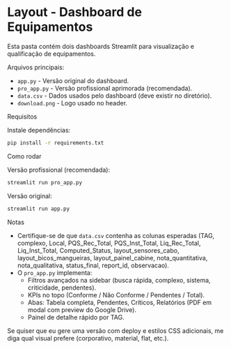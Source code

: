 # Layout - Dashboard de Equipamentos

Esta pasta contém dois dashboards Streamlit para visualização e qualificação de equipamentos.

Arquivos principais:
- `app.py` - Versão original do dashboard.
- `pro_app.py` - Versão profissional aprimorada (recomendada).
- `data.csv` - Dados usados pelo dashboard (deve existir no diretório).
- `download.png` - Logo usado no header.

Requisitos

Instale dependências:

```bash
pip install -r requirements.txt
```

Como rodar

Versão profissional (recomendada):

```bash
streamlit run pro_app.py
```

Versão original:

```bash
streamlit run app.py
```

Notas

- Certifique-se de que `data.csv` contenha as colunas esperadas (TAG, complexo, Local, PQS_Rec_Total, PQS_Inst_Total, Liq_Rec_Total, Liq_Inst_Total, Computed_Status, layout_sensores_cabo, layout_bicos_mangueiras, layout_painel_cabine, nota_quantitativa, nota_qualitativa, status_final, report_id, observacao).
- O `pro_app.py` implementa:
  - Filtros avançados na sidebar (busca rápida, complexo, sistema, criticidade, pendentes).
  - KPIs no topo (Conforme / Não Conforme / Pendentes / Total).
  - Abas: Tabela completa, Pendentes, Críticos, Relatórios (PDF em modal com preview do Google Drive).
  - Painel de detalhe rápido por TAG.

Se quiser que eu gere uma versão com deploy e estilos CSS adicionais, me diga qual visual prefere (corporativo, material, flat, etc.).
